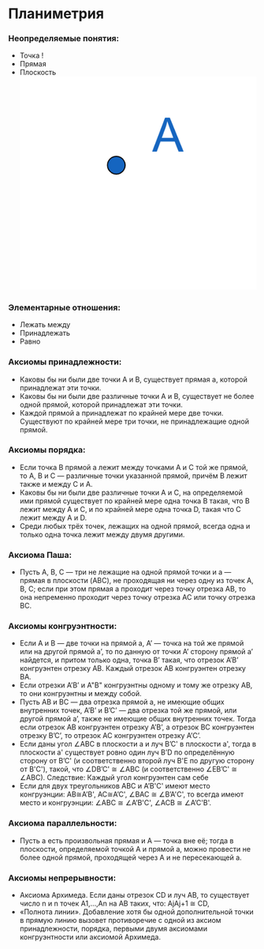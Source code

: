 # **Планиметрия**
### Неопределяемые понятия:

* Точка !
* Прямая
* Плоскость
![f](https://github.com/Mihalk2700/Mihalk2700.github.io/blob/main/image/point.png)
### Элементарные отношения:

* Лежать между
* Принадлежать
* Равно

### Аксиомы принадлежности:

* Каковы бы ни были две точки A и B, существует прямая a, которой принадлежат эти точки.
* Каковы бы ни были две различные точки A и B, существует не более одной прямой, которой принадлежат эти точки.
* Каждой прямой a принадлежат по крайней мере две точки. Существуют по крайней мере три точки, не принадлежащие одной прямой.

### Аксиомы порядка:

* Если точка B прямой а лежит между точками А и С той же прямой, то А, В и С — различные точки указанной прямой, причём В лежит также и между С и А.
* Каковы бы ни были две различные точки А и С, на определяемой ими прямой существует по крайней мере одна точка В такая, что B лежит между А и C, и по крайней мере одна точка D, такая что C лежит между A и D.
* Среди любых трёх точек, лежащих на одной прямой, всегда одна и только одна точка лежит между двумя другими.

### Аксиома Паша:

* Пусть A, B, C — три не лежащие на одной прямой точки и a — прямая в плоскости (ABC), не проходящая ни через одну из точек A, B, C; если при этом прямая a проходит через точку отрезка AB, то она непременно проходит через точку отрезка AC или точку отрезка BC.

### Аксиомы конгруэнтности:

* Если А и В — две точки на прямой а, А’ — точка на той же прямой или на другой прямой а’, то по данную от точки А’ сторону прямой а’ найдется, и притом только одна, точка В’ такая, что отрезок А’B’ конгруэнтен отрезку АВ. Каждый отрезок АВ конгруэнтен отрезку ВА.
* Если отрезки А’B’ и А"B" конгруэнтны одному и тому же отрезку АВ, то они конгруэнтны и между собой.
* Пусть АВ и ВС — два отрезка прямой а, не имеющие общих внутренних точек, А’B’ и B’C’ — два отрезка той же прямой, или другой прямой а’, также не имеющие общих внутренних точек. Тогда если отрезок АВ конгруэнтен отрезку А’B’, а отрезок ВС конгруэнтен отрезку B’C’, то отрезок АС конгруэнтен отрезку А’C’.
* Если даны угол ∠ABC в плоскости а и луч B’C' в плоскости а', тогда в плоскости a' существует ровно один луч B’D по определённую сторону от B’C' (и соответственно второй луч B'E по другую сторону от B'C'), такой, что ∠DB’C' ≅ ∠ABC (и соответственно ∠EB’C' ≅ ∠ABC). Следствие: Каждый угол конгруэнтен сам себе
* Если для двух треугольников ABC и A’B'C' имеют место конгруэнции: AB≅A’B', AC≅A’C', ∠BAC ≅ ∠B’A'C', то всегда имеют место и конгруэнции: ∠ABC ≅ ∠A’B'C', ∠ACB ≅ ∠A’C'B'.

### Аксиома параллельности:

* Пусть a есть произвольная прямая и A — точка вне её; тогда в плоскости, определяемой точкой А и прямой а, можно провести не более одной прямой, проходящей через A и не пересекающей a.

### Аксиомы непрерывности:

* Аксиома Архимеда. Если даны отрезок CD и луч AB, то существует число n и n точек A1,…,An на AB таких, что: AjAj+1 ≅ CD, 
* «Полнота линии». Добавление хотя бы одной дополнительной точки в прямую линию вызовет противоречие с одной из аксиом принадлежности, порядка, первыми двумя аксиомами конгруэнтности или аксиомой Архимеда.
